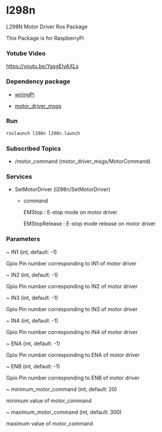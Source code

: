 # l298n

L298N Motor Driver Ros Package

This Package is for RaspberryPi

### Yotube Video

https://youtu.be/YasgEIyAXLs

### Dependency package
- [wiringPi](http://wiringpi.com/download-and-install/)

- [motor_driver_msgs](https://github.com/PigeonSensei/pigeon_motor_driver/tree/master/motor_driver_msgs)

### Run

```bash
roslaunch l298n l298n.launch
```

### Subscribed Topics

- /motor_command (motor_driver_msgs/MotorCommand)

### Services
- SetMotorDriver (l298n/SetMotorDriver)

  -  command

     EMStop : E-stop mode on motor driver
     
     EMStopRelease : E-stop mode release on motor driver

### Parameters

~ IN1 (int, default: -1)

  Gpio Pin number corresponding to IN1 of motor driver
  
~ IN2 (int, default: -1)

  Gpio Pin number corresponding to IN2 of motor driver  

~ IN3 (int, default: -1)

  Gpio Pin number corresponding to IN3 of motor driver

~ IN4 (int, default: -1)

  Gpio Pin number corresponding to IN4 of motor driver

~ ENA (int, default: -1)

  Gpio Pin number corresponding to ENA of motor driver

~ ENB (int, default: -1)

  Gpio Pin number corresponding to ENB of motor driver
  
~ minimum_motor_command (int, default: 20)

  minimum value of motor_command
  
~ maximum_motor_command (int, default: 300)

  maximum value of motor_command

